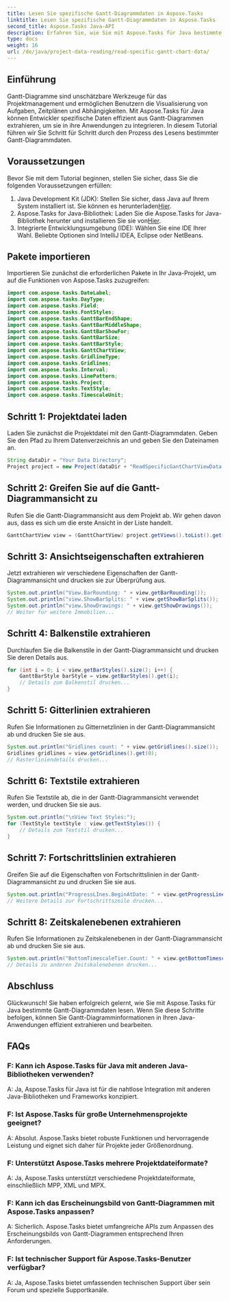 ```yaml
---
title: Lesen Sie spezifische Gantt-Diagrammdaten in Aspose.Tasks
linktitle: Lesen Sie spezifische Gantt-Diagrammdaten in Aspose.Tasks
second_title: Aspose.Tasks Java-API
description: Erfahren Sie, wie Sie mit Aspose.Tasks für Java bestimmte Gantt-Diagrammdaten extrahieren. Schritt-für-Schritt-Anleitung für die nahtlose Integration in Ihre Java-Anwendungen.
type: docs
weight: 16
url: /de/java/project-data-reading/read-specific-gantt-chart-data/
---
```

## Einführung
Gantt-Diagramme sind unschätzbare Werkzeuge für das Projektmanagement und ermöglichen Benutzern die Visualisierung von Aufgaben, Zeitplänen und Abhängigkeiten. Mit Aspose.Tasks für Java können Entwickler spezifische Daten effizient aus Gantt-Diagrammen extrahieren, um sie in ihre Anwendungen zu integrieren. In diesem Tutorial führen wir Sie Schritt für Schritt durch den Prozess des Lesens bestimmter Gantt-Diagrammdaten.
## Voraussetzungen
Bevor Sie mit dem Tutorial beginnen, stellen Sie sicher, dass Sie die folgenden Voraussetzungen erfüllen:
1.  Java Development Kit (JDK): Stellen Sie sicher, dass Java auf Ihrem System installiert ist. Sie können es herunterladen[Hier](https://www.oracle.com/java/technologies/javase-jdk11-downloads.html).
2.  Aspose.Tasks for Java-Bibliothek: Laden Sie die Aspose.Tasks for Java-Bibliothek herunter und installieren Sie sie von[Hier](https://releases.aspose.com/tasks/java/).
3. Integrierte Entwicklungsumgebung (IDE): Wählen Sie eine IDE Ihrer Wahl. Beliebte Optionen sind IntelliJ IDEA, Eclipse oder NetBeans.

## Pakete importieren
Importieren Sie zunächst die erforderlichen Pakete in Ihr Java-Projekt, um auf die Funktionen von Aspose.Tasks zuzugreifen:
```java
import com.aspose.tasks.DateLabel;
import com.aspose.tasks.DayType;
import com.aspose.tasks.Field;
import com.aspose.tasks.FontStyles;
import com.aspose.tasks.GanttBarEndShape;
import com.aspose.tasks.GanttBarMiddleShape;
import com.aspose.tasks.GanttBarShowFor;
import com.aspose.tasks.GanttBarSize;
import com.aspose.tasks.GanttBarStyle;
import com.aspose.tasks.GanttChartView;
import com.aspose.tasks.GridlineType;
import com.aspose.tasks.Gridlines;
import com.aspose.tasks.Interval;
import com.aspose.tasks.LinePattern;
import com.aspose.tasks.Project;
import com.aspose.tasks.TextStyle;
import com.aspose.tasks.TimescaleUnit;
```
## Schritt 1: Projektdatei laden
Laden Sie zunächst die Projektdatei mit den Gantt-Diagrammdaten. Geben Sie den Pfad zu Ihrem Datenverzeichnis an und geben Sie den Dateinamen an.
```java
String dataDir = "Your Data Directory";
Project project = new Project(dataDir + "ReadSpecificGantChartViewData.mpp");
```
## Schritt 2: Greifen Sie auf die Gantt-Diagrammansicht zu
Rufen Sie die Gantt-Diagrammansicht aus dem Projekt ab. Wir gehen davon aus, dass es sich um die erste Ansicht in der Liste handelt.
```java
GanttChartView view = (GanttChartView) project.getViews().toList().get(0);
```
## Schritt 3: Ansichtseigenschaften extrahieren
Jetzt extrahieren wir verschiedene Eigenschaften der Gantt-Diagrammansicht und drucken sie zur Überprüfung aus.
```java
System.out.println("View.BarRounding: " + view.getBarRounding());
System.out.println("view.ShowBarSplits: " + view.getShowBarSplits());
System.out.println("view.ShowDrawings: " + view.getShowDrawings());
// Weiter für weitere Immobilien...
```
## Schritt 4: Balkenstile extrahieren
Durchlaufen Sie die Balkenstile in der Gantt-Diagrammansicht und drucken Sie deren Details aus.
```java
for (int i = 0; i < view.getBarStyles().size(); i++) {
    GanttBarStyle barStyle = view.getBarStyles().get(i);
    // Details zum Balkenstil drucken...
}
```
## Schritt 5: Gitterlinien extrahieren
Rufen Sie Informationen zu Gitternetzlinien in der Gantt-Diagrammansicht ab und drucken Sie sie aus.
```java
System.out.println("Gridlines count: " + view.getGridlines().size());
Gridlines gridlines = view.getGridlines().get(0);
// Rasterliniendetails drucken...
```
## Schritt 6: Textstile extrahieren
Rufen Sie Textstile ab, die in der Gantt-Diagrammansicht verwendet werden, und drucken Sie sie aus.
```java
System.out.println("\nView Text Styles:");
for (TextStyle textStyle : view.getTextStyles()) {
    // Details zum Textstil drucken...
}
```
## Schritt 7: Fortschrittslinien extrahieren
Greifen Sie auf die Eigenschaften von Fortschrittslinien in der Gantt-Diagrammansicht zu und drucken Sie sie aus.
```java
System.out.println("ProgressLInes.BeginAtDate: " + view.getProgressLines().getBeginAtDate());
// Weitere Details zur Fortschrittszeile drucken...
```
## Schritt 8: Zeitskalenebenen extrahieren
Rufen Sie Informationen zu Zeitskalenebenen in der Gantt-Diagrammansicht ab und drucken Sie sie aus.
```java
System.out.println("BottomTimescaleTier.Count: " + view.getBottomTimescaleTier().getCount());
// Details zu anderen Zeitskalenebenen drucken...
```

## Abschluss
Glückwunsch! Sie haben erfolgreich gelernt, wie Sie mit Aspose.Tasks für Java bestimmte Gantt-Diagrammdaten lesen. Wenn Sie diese Schritte befolgen, können Sie Gantt-Diagramminformationen in Ihren Java-Anwendungen effizient extrahieren und bearbeiten.
## FAQs
### F: Kann ich Aspose.Tasks für Java mit anderen Java-Bibliotheken verwenden?
A: Ja, Aspose.Tasks für Java ist für die nahtlose Integration mit anderen Java-Bibliotheken und Frameworks konzipiert.
### F: Ist Aspose.Tasks für große Unternehmensprojekte geeignet?
A: Absolut. Aspose.Tasks bietet robuste Funktionen und hervorragende Leistung und eignet sich daher für Projekte jeder Größenordnung.
### F: Unterstützt Aspose.Tasks mehrere Projektdateiformate?
A: Ja, Aspose.Tasks unterstützt verschiedene Projektdateiformate, einschließlich MPP, XML und MPX.
### F: Kann ich das Erscheinungsbild von Gantt-Diagrammen mit Aspose.Tasks anpassen?
A: Sicherlich. Aspose.Tasks bietet umfangreiche APIs zum Anpassen des Erscheinungsbilds von Gantt-Diagrammen entsprechend Ihren Anforderungen.
### F: Ist technischer Support für Aspose.Tasks-Benutzer verfügbar?
A: Ja, Aspose.Tasks bietet umfassenden technischen Support über sein Forum und spezielle Supportkanäle.